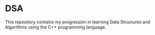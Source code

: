 # DSA

This repository contains my progression in learning Data Structures and Algorithms using the C++ programming language.
